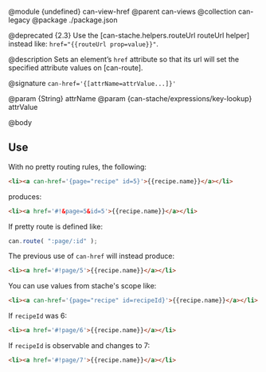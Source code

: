 @module {undefined} can-view-href
@parent can-views
@collection can-legacy
@package ./package.json

@deprecated {2.3} Use the [can-stache.helpers.routeUrl routeUrl helper] instead like:
`href="{{routeUrl prop=value}}"`.

@description Sets an element’s `href` attribute so that its url will set the specified attribute values on [can-route].

@signature `can-href='{[attrName=attrValue...]}'`

  @param {String} attrName
  @param {can-stache/expressions/key-lookup} attrValue

@body

## Use

With no pretty routing rules, the following:

```html
<li><a can-href='{page="recipe" id=5}'>{{recipe.name}}</a></li>
```

produces:

```html
<li><a href='#!&page=5&id=5'>{{recipe.name}}</a></li>
```

If pretty route is defined like:

```js
can.route( ":page/:id" );
```

The previous use of `can-href` will instead produce:

```html
<li><a href='#!page/5'>{{recipe.name}}</a></li>
```

You can use values from stache's scope like:

```html
<li><a can-href='{page="recipe" id=recipeId}'>{{recipe.name}}</a></li>
```

If `recipeId` was 6:

```html
<li><a href='#!page/6'>{{recipe.name}}</a></li>
```

If `recipeId` is observable and changes to 7:

```html
<li><a href='#!page/7'>{{recipe.name}}</a></li>
```
